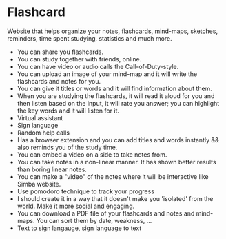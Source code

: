 # Flashcard
Website that helps organize your notes, flashcards, mind-maps, sketches, reminders, time spent studying, statistics and much more.
- You can share you flashcards. 
- You can study together with friends, online. 
- You can have video or audio calls the Call-of-Duty-style. 
- You can upload an image of your mind-map and it will write the flashcards and notes for you. 
- You can give it titles or words and it will find information about them. 
- When you are studying the flashcards, it will read it aloud for you and then listen based on the input, it will rate you answer; you can highlight the key words and it will listen for it.
- Virtual assistant
- Sign language
- Random help calls
- Has a browser extension and you can add titles and words instantly && also reminds you of the study time.
- You can embed a video on a side to take notes from.
- You can take notes in a non-linear manner. It has shown better results than boring linear notes.
- You can make a "video" of the notes where it will be interactive like Simba website.
- Use pomodoro technique to track your progress
- I should create it in a way that it doesn't make you 'isolated' from the world. Make it more social and engaging.
- You can download a PDF file of your flashcards and notes and mind-maps. You can sort them by date, weakness, ...
- Text to sign langauge, sign language to text
